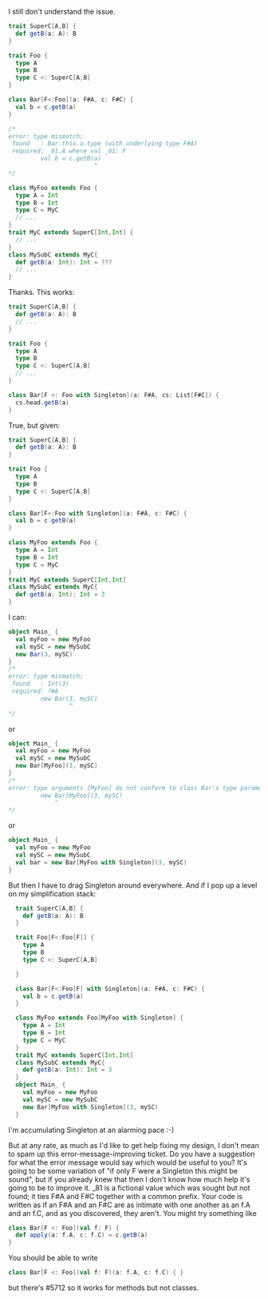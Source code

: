 I still don't understand the issue.

```scala
trait SuperC[A,B] {
  def getB(a: A): B
}

trait Foo {
  type A
  type B
  type C <: SuperC[A,B]
}

class Bar[F<:Foo](a: F#A, c: F#C) {
  val b = c.getB(a)
}

/*
error: type mismatch;
 found   : Bar.this.a.type (with underlying type F#A)
 required: _81.A where val _81: F
         val b = c.getB(a)
                        ^
*/

class MyFoo extends Foo {
  type A = Int
  type B = Int
  type C = MyC
  // ...
}
trait MyC extends SuperC[Int,Int] {
  // ...
}
class MySubC extends MyC{
  def getB(a: Int): Int = ???
  // ...
}
```

Thanks.
This works:

```scala
trait SuperC[A,B] {
  def getB(a: A): B
  // ...
}

trait Foo {
  type A
  type B
  type C <: SuperC[A,B]
  // ...
}

class Bar[F <: Foo with Singleton](a: F#A, cs: List[F#C]) {
  cs.head.getB(a)
}
```
True, but given:
```scala
trait SuperC[A,B] {
  def getB(a: A): B
}

trait Foo {
  type A
  type B
  type C <: SuperC[A,B]
}

class Bar[F<:Foo with Singleton](a: F#A, c: F#C) {
  val b = c.getB(a)
}

class MyFoo extends Foo {
  type A = Int
  type B = Int
  type C = MyC
}
trait MyC extends SuperC[Int,Int]
class MySubC extends MyC{
  def getB(a: Int): Int = 3
}
```
I can:
```scala
object Main_ {
  val myFoo = new MyFoo
  val mySC = new MySubC
  new Bar(3, mySC)
}
/*
error: type mismatch;
 found   : Int(3)
 required: ?#A
         new Bar(3, mySC)
                 ^
*/
```
or
```scala
object Main_ {
  val myFoo = new MyFoo
  val mySC = new MySubC
  new Bar[MyFoo](3, mySC)
}
/*
error: type arguments [MyFoo] do not conform to class Bar's type parameter bounds [F <: Foo with Singleton]
         new Bar[MyFoo](3, mySC)
             ^
*/
```
or
```scala
object Main_ {
  val myFoo = new MyFoo
  val mySC = new MySubC
  val bar = new Bar[MyFoo with Singleton](3, mySC)
}
```
But then I have to drag Singleton around everywhere.  And if I pop up a level on my simplification stack:
```scala
  trait SuperC[A,B] {
    def getB(a: A): B
  }

  trait Foo[F<:Foo[F]] {
    type A
    type B
    type C <: SuperC[A,B]

  }

  class Bar[F<:Foo[F] with Singleton](a: F#A, c: F#C) {
    val b = c.getB(a)
  }

  class MyFoo extends Foo[MyFoo with Singleton] {
    type A = Int
    type B = Int
    type C = MyC
  }
  trait MyC extends SuperC[Int,Int]
  class MySubC extends MyC{
    def getB(a: Int): Int = 3
  }
  object Main_ {
    val myFoo = new MyFoo
    val mySC = new MySubC
    new Bar[MyFoo with Singleton](3, mySC)
  }
```
I'm accumulating Singleton at an alarming pace :-)

But at any rate, as much as I'd like to get help fixing my design, I don't mean to spam up this error-message-improving ticket.
Do you have a suggestion for what the error message would say which would be useful to you? It's going to be some variation of "if only F were a Singleton this might be sound", but if you already knew that then I don't know how much help it's going to be to improve it.
_81 is a fictional value which was sought but not found; it ties F#A and F#C together with a common prefix. Your code is written as if an F#A and an F#C are as intimate with one another as an f.A and an f.C, and as you discovered, they aren't. You might try something like
```scala
class Bar[F <: Foo](val f: F) {
  def apply(a: f.A, c: f.C) = c.getB(a)
}
```
You should be able to write
```scala
class Bar[F <: Foo](val f: F)(a: f.A, c: f.C) { }
```
but there's #5712 so it works for methods but not classes.
